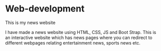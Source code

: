 # Web-development
This is my news website

I have made a news website using HTML, CSS, JS and Boot Strap.
This is an interactive website which has news pages where you can redirect to different webpages relating entertainment news, sports news etc.
